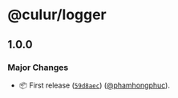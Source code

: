 # @culur/logger

## 1.0.0

### Major Changes

- 📦 First release ([`59d8aec`](https://github.com/culur/culur/commit/59d8aec66ad4e204cc722f17a82c389a62282f19)) ([@phamhongphuc](https://github.com/phamhongphuc)).
